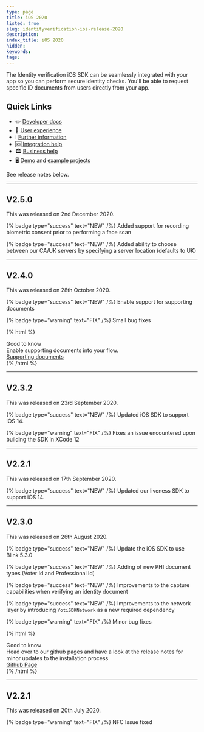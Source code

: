 ```yaml
---
type: page
title: iOS 2020
listed: true
slug: identityverification-ios-release-2020
description: 
index_title: iOS 2020
hidden: 
keywords: 
tags: 
---
```


The Identity verification iOS SDK can be seamlessly integrated with your app so you can perform secure identity checks. You'll be able to request specific ID documents from users directly from your app.

## Quick Links

- ✏️ [Developer docs](https://developers.yoti.com/identity-verification/getting-started)
- 🎨 [User experience](https://developers.yoti.com/identity-verification/user-experience)
- ℹ️ [Further information](https://business.yoti.com/doc-scan/)
- 🆘 [Integration help](https://yoti.force.com/yotisupport/s/contactsupport)
- 🏛 [Business help](https://www.yoti.com/contact-us/)
- 🖥 [Demo](https://yoti.world/yoti-doc-scan/) and [example projects](https://developers.yoti.com/identity-verification/quick-start)

See release notes below.

---

## V2.5.0

This was released on 2nd December 2020.

{% badge type="success" text="NEW" /%} Added support for recording biometric consent prior to performing a face scan

{% badge type="success" text="NEW" /%} Added ability to choose between our CA/UK servers by specifying a server location (defaults to UK)

---

## V2.4.0

This was released on 28th October 2020.

{% badge type="success" text="NEW" /%} Enable support for supporting documents

{% badge type="warning" text="FIX" /%} Small bug fixes

{% html %}
<div class="alert-GTK">
    <div class="alert-title" id="GTK">
        Good to know
    </div>
    <div class="alert-text">
        Enable supporting documents into your flow.
    </div>
    <div class="alert-links"> 
        <a href="https://developers.yoti.com/identity-verification/document-checking#supporting-documents
                 ">Supporting documents</a>
   </div>
</div>
{% /html %}

---

## V2.3.2

This was released on 23rd September 2020.

{% badge type="success" text="NEW" /%} Updated iOS SDK to support iOS 14.

{% badge type="warning" text="FIX" /%} Fixes an issue encountered upon building the SDK in XCode 12

---

## V2.2.1

 This was released on 17th September 2020.

{% badge type="success" text="NEW" /%} Updated our liveness SDK to support iOS 14.

---

## V2.3.0

This was released on 26th August 2020.

{% badge type="success" text="NEW" /%} Update the iOS SDK to use Blink 5.3.0

{% badge type="success" text="NEW" /%} Adding of new PHI document types (Voter Id and Professional Id)

{% badge type="success" text="NEW" /%} Improvements to the capture capabilities when verifying an identity document

{% badge type="success" text="NEW" /%} Improvements to the network layer by introducing `YotiSDKNetwork` as a new required dependency

{% badge type="warning" text="FIX" /%} Minor bug fixes

{% html %}
<div class="alert-GTK">
    <div class="alert-title" id="GTK">
        Good to know
    </div>
    <div class="alert-text">
        Head over to our github pages and have a look at the release notes for minor updates to the installation process 
    </div>
    <div class="alert-links"> 
        <a href="https://github.com/getyoti/yoti-doc-scan-ios/releases/tag/v2.3.0">Github Page</a>
   </div>
</div>
{% /html %}

---

## V2.2.1

This was released on 20th July 2020.

{% badge type="warning" text="FIX" /%} NFC Issue fixed